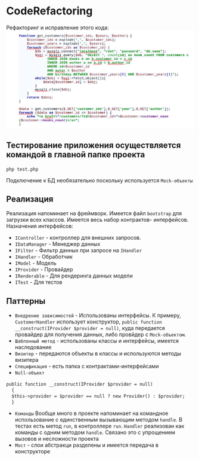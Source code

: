 # CodeRefactoring

Рефакторинг и исправление этого кода:
![Картинка][image1]

[image1]: task.png

## Тестирование приложения осуществляется командой в главной папке проекта

```shell
php test.php
```

Подключение к БД необязательно поскольку используется `Mock-объекты`

## Реализация

Реализация напоминает на фреймворк. Имеется файл `bootstrap` для загрузки всех классов. Имеется весь набор контрактов-
интерфейсов. Назначения интерфейсов:

- `IController` - контроллер для внешних запросов.
- `IDataManager` - Менеджер данных
- `IFilter` - Фильтр данных при запросе на `IHandler`
- `IHandler` - Обработчик
- `IModel` - Модель
- `IProvider` - Провайдер
- `IRenderable` - Для рендеринга данных модели
- `ITest` - Для тестов

## Паттерны

- `Внедрение зависимостей` - Использованы интерфейсы. К примеру, `CustomerHandler` использует конструктор,
  `public function __construct(IProvider $provider = null)`, куда передается провайдер для получения данных, либо
  провйдер с `Mock-объектом`.
- `Шаблонный метод` - использованы классы и интерфейсы, имеется наследование
- `Визитер` - передаются объекты в классы и используются методы визитера
- `Спецификация` - есть папка с контрактами-интерфейсами
- `Null-объект`

```injectablephp
public function __construct(IProvider $provider = null)
  {
  $this->provider = $provider == null ? new Provider() : $provider;
  }
```

- `Команды`
  Вообще много в проекте напоминает на командное использование с единственным вызывающим методом `handle`. В тестах есть
  метод
  `run`, в контроллере `run`. `Handler` реализован как команды с одним методом `handle`. Связано это с упрощением
  вызовов и несложности проекта
- `Мост` - слои абстракци разделены и имеется передача в конструкторе